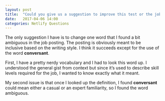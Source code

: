 ```yaml
---
layout: post
title:  "Could you give us a suggestion to improve this test or the job posting?"
date:   2017-04-06 14:00
categories: Netlify Questions
---
```

The only suggestion I have is to change one word that I found a bit ambiguous in the job posting.  The posting is obviously meant to be inclusive based on the writing style. I think it succeeds except for the use of the word **conversant**. 

First, I have a pretty nerdy vocabulary and I had to look this word up. I understood the general gist from context but since it’s used to describe skill levels required for the job, I wanted to know exactly what it meant. 

My second issue is that once I looked up the definition, I found **conversant** could mean either a casual or an expert familiarity, so I found the word ambiguous.
